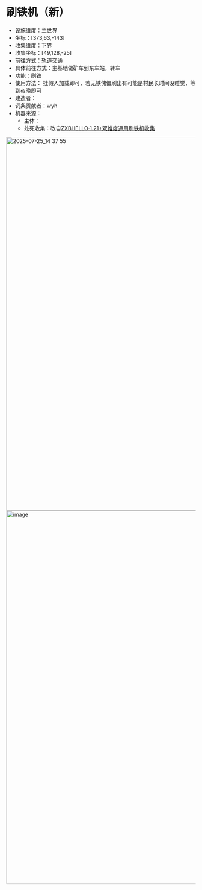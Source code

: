 # 刷铁机（新）
* 设施维度：主世界
* 坐标：[373,63,-143]
* 收集维度：下界
* 收集坐标：[49,128,-25]
* 前往方式：轨道交通
* 具体前往方式：主基地做矿车到东车站，转车
* 功能：刷铁
* 使用方法： 挂假人加载即可，若无铁傀儡刷出有可能是村民长时间没睡觉，等到夜晚即可
* 建造者：
* 词条贡献者：wyh
* 机器来源：
  * 主体：
  * 处死收集：改自[ZXBHELLO·1.21+双维度通用刷铁机收集](https://www.bilibili.com/video/BV1X5WoeAECf/)  
<img width="1920" height="991" alt="2025-07-25_14 37 55" src="https://github.com/user-attachments/assets/661f3ff8-566c-48b9-b63b-ccb79a9f4d89" />
<img width="1920" height="991" alt="image" src="https://github.com/user-attachments/assets/516c09ec-a767-4d3e-a139-99a845950de0" />

